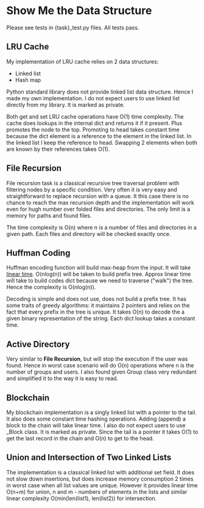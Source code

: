 # Show Me the Data Structure

Please see tests in {task}_test.py files. All tests pass. 

## LRU Cache

My implementation of LRU cache relies on 2 data structures:

- Linked list
- Hash map

Python standard library does not provide linked list data structure. Hence I made my own implementation.
I do not expect users to use linked list directly from my library. It is marked as private.

Both get and set LRU cache operations have O(1) time complexity. The cache does lookups in the internal
dict and returns it if it present. Plus promotes the node to the top. Promoting to head takes constant
time because the dict element is a reference to the element in the linked list. In the linked list I 
keep the reference to head. Swapping 2 elements when both are known by their references takes O(1).  

## File Recursion

File recursion task is a classical recursive tree traversal problem with filtering nodes by a specific
condition. Very often it is very easy and straightforward to replace recursion with a queue. It this 
case there is no chance to reach the max recursion depth and the implementation will work even for 
hugh number over folded files and directories. The only limit is a memory for paths and found files. 

The time complexity is O(n) where n is a number of files and directories in a given path. Each files and
directory will be checked exactly once.

## Huffman Coding

Huffman encoding function will build max-heap from the input. It will take 
[linear time](https://docs.python.org/3/library/heapq.html#heapq.heapify). 
O(nlog(n)) will be taken to build prefix tree. Approx linear time will take to build
codes dict because we need to traverse ("walk") the tree. Hence the complexity is O(nlog(n)).

Decoding is simple and does not use, does not build a prefix tree. It has some traits of greedy
algorithms: it maintains 2 pointers and relies on the fact that every prefix in the tree is unique.
It takes O(n) to decode the a given binary representation of the string. Each dict lookup takes a 
constant time.

## Active Directory

Very similar to __File Recursion__, but will stop the execution if the user was found. Hence in worst
case scenario will do O(n) operations where n is the number of groups and users. I also found given
Group class very redundant and simplified it to the way it is easy to read.

## Blockchain

My blockchain implementation is a singly linked list with a pointer to the tail. It also does some 
constant time hashing operations. Adding (append) a block to the chain will take linear time. I also do
not expect users to use _Block class. It is marked as private. Since the tail is a pointer it takes
O(1) to get the last record in the chain and O(n) to get to the head.

## Union and Intersection of Two Linked Lists

The implementation is a classical linked list with additional set field. It does not slow down
insertions, but does increase memory consumption 2 times in worst case when all list values are unique.
However it provides linear time O(n+m) for union, n and m - numbers of elements in the lists 
and similar linear complexity O(min(len(list1), len(list2)) for intersection.    